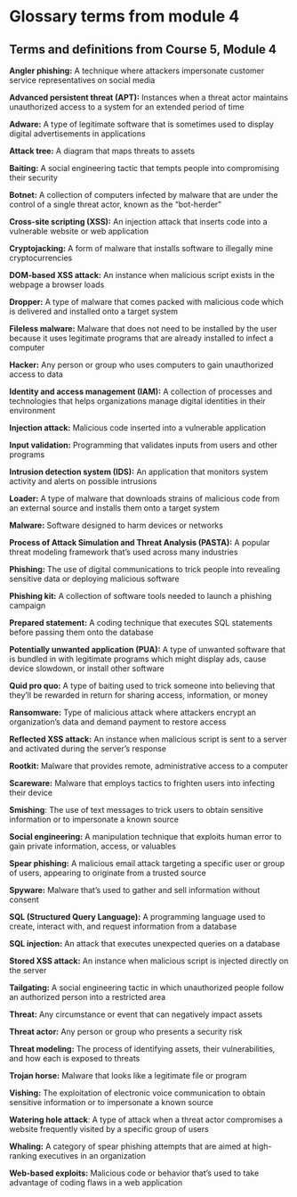 # Glossary terms from module 4

## Terms and definitions from Course 5, Module 4

**Angler phishing:** A technique where attackers impersonate customer service representatives on social media 

**Advanced persistent threat (APT):** Instances when a threat actor maintains unauthorized access to a system for an extended period of time 

**Adware:** A type of legitimate software that is sometimes used to display digital advertisements in applications

**Attack tree:** A diagram that maps threats to assets

**Baiting:** A social engineering tactic that tempts people into compromising their security

**Botnet:** A collection of computers infected by malware that are under the control of a single threat actor, known as the “bot-herder"

**Cross-site scripting (XSS):** An injection attack that inserts code into a vulnerable website or web application

**Cryptojacking:** A form of malware that installs software to illegally mine cryptocurrencies 

**DOM-based XSS attack:** An instance when malicious script exists in the webpage a browser loads

**Dropper:** A type of malware that comes packed with malicious code which is delivered and installed onto a target system

**Fileless malware:** Malware that does not need to be installed by the user because it uses legitimate programs that are already installed to infect a computer

**Hacker:** Any person or group who uses computers to gain unauthorized access to data

**Identity and access management (IAM):** A collection of processes and technologies that helps organizations manage digital identities in their environment 

**Injection attack:** Malicious code inserted into a vulnerable application

**Input validation:** Programming that validates inputs from users and other programs

**Intrusion detection system (IDS):** An application that monitors system activity and alerts on possible intrusions

**Loader:** A type of malware that downloads strains of malicious code from an external source and installs them onto a target system

**Malware:** Software designed to harm devices or networks

**Process of Attack Simulation and Threat Analysis (PASTA):** A popular threat modeling framework that’s used across many industries

**Phishing:** The use of digital communications to trick people into revealing sensitive data or deploying malicious software

**Phishing kit:** A collection of software tools needed to launch a phishing campaign

**Prepared statement:** A coding technique that executes SQL statements before passing them onto the database 

**Potentially unwanted application (PUA):** A type of unwanted software that is bundled in with legitimate programs which might display ads, cause device slowdown, or install other software

**Quid pro quo:** A type of baiting used to trick someone into believing that they’ll be rewarded in return for sharing access, information, or money

**Ransomware:** Type of malicious attack where attackers encrypt an organization’s data and demand payment to restore access

**Reflected XSS attack:** An instance when malicious script is sent to a server and activated during the server’s response 

**Rootkit:** Malware that provides remote, administrative access to a computer

**Scareware:** Malware that employs tactics to frighten users into infecting their device

**Smishing**: The use of text messages to trick users to obtain sensitive information or to impersonate a known source

**Social engineering:** A manipulation technique that exploits human error to gain private information, access, or valuables

**Spear phishing:** A malicious email attack targeting a specific user or group of users, appearing to originate from a trusted source

**Spyware:** Malware that’s used to gather and sell information without consent

**SQL (Structured Query Language):** A programming language used to create, interact with, and request information from a database

**SQL injection:** An attack that executes unexpected queries on a database

**Stored XSS attack:** An instance when malicious script is injected directly on the server

**Tailgating:** A social engineering tactic in which unauthorized people follow an authorized person into a restricted area

**Threat:** Any circumstance or event that can negatively impact assets

**Threat actor:** Any person or group who presents a security risk

**Threat modeling:** The process of identifying assets, their vulnerabilities, and how each is exposed to threats

**Trojan horse:** Malware that looks like a legitimate file or program

**Vishing:** The exploitation of electronic voice communication to obtain sensitive information or to impersonate a known source

**Watering hole attack**: A type of attack when a threat actor compromises a website frequently visited by a specific group of users

**Whaling:** A category of spear phishing attempts that are aimed at high-ranking executives in an organization

**Web-based exploits:** Malicious code or behavior that’s used to take advantage of coding flaws in a web application
